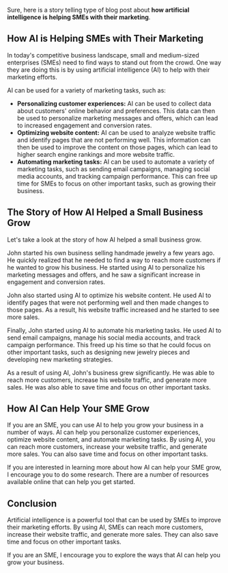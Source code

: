 Sure, here is a story telling type of blog post about **how artificial intelligence is helping SMEs with their marketing**.

## How AI is Helping SMEs with Their Marketing

In today's competitive business landscape, small and medium-sized enterprises (SMEs) need to find ways to stand out from the crowd. One way they are doing this is by using artificial intelligence (AI) to help with their marketing efforts.

AI can be used for a variety of marketing tasks, such as:

* **Personalizing customer experiences:** AI can be used to collect data about customers' online behavior and preferences. This data can then be used to personalize marketing messages and offers, which can lead to increased engagement and conversion rates.
* **Optimizing website content:** AI can be used to analyze website traffic and identify pages that are not performing well. This information can then be used to improve the content on those pages, which can lead to higher search engine rankings and more website traffic.
* **Automating marketing tasks:** AI can be used to automate a variety of marketing tasks, such as sending email campaigns, managing social media accounts, and tracking campaign performance. This can free up time for SMEs to focus on other important tasks, such as growing their business.

## The Story of How AI Helped a Small Business Grow

Let's take a look at the story of how AI helped a small business grow.

John started his own business selling handmade jewelry a few years ago. He quickly realized that he needed to find a way to reach more customers if he wanted to grow his business. He started using AI to personalize his marketing messages and offers, and he saw a significant increase in engagement and conversion rates.

John also started using AI to optimize his website content. He used AI to identify pages that were not performing well and then made changes to those pages. As a result, his website traffic increased and he started to see more sales.

Finally, John started using AI to automate his marketing tasks. He used AI to send email campaigns, manage his social media accounts, and track campaign performance. This freed up his time so that he could focus on other important tasks, such as designing new jewelry pieces and developing new marketing strategies.

As a result of using AI, John's business grew significantly. He was able to reach more customers, increase his website traffic, and generate more sales. He was also able to save time and focus on other important tasks.

## How AI Can Help Your SME Grow

If you are an SME, you can use AI to help you grow your business in a number of ways. AI can help you personalize customer experiences, optimize website content, and automate marketing tasks. By using AI, you can reach more customers, increase your website traffic, and generate more sales. You can also save time and focus on other important tasks.

If you are interested in learning more about how AI can help your SME grow, I encourage you to do some research. There are a number of resources available online that can help you get started.

## Conclusion

Artificial intelligence is a powerful tool that can be used by SMEs to improve their marketing efforts. By using AI, SMEs can reach more customers, increase their website traffic, and generate more sales. They can also save time and focus on other important tasks.

If you are an SME, I encourage you to explore the ways that AI can help you grow your business.